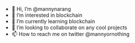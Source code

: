 - 👋 Hi, I’m @mannynarang
- 👀 I’m interested in blockchain
- 🌱 I’m currently learning blockchain
- 💞️ I’m looking to collaborate on any cool projects
- 📫 How to reach me on twitter @mannyornothing

<!---
mannynarang/mannynarang is a ✨ special ✨ repository because its `README.md` (this file) appears on your GitHub profile.
You can click the Preview link to take a look at your changes.
--->
